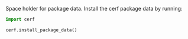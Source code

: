 Space holder for package data.  Install the cerf package data by running:

```python 
import cerf

cerf.install_package_data()

```